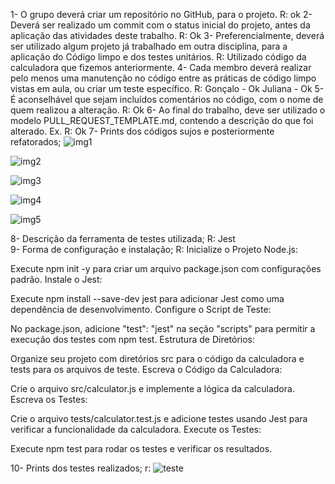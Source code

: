 1- O grupo deverá criar um repositório no GitHub, para o projeto.
R: ok
2- Deverá ser realizado um commit com o status inicial do projeto, antes da aplicação das atividades deste trabalho.
R: Ok 
3- Preferencialmente, deverá ser utilizado algum projeto já trabalhado em outra disciplina, para a aplicação do Código limpo e dos testes unitários.
 R: Utilizado código da calculadora que fizemos anteriormente. 
4- Cada membro deverá realizar pelo menos uma manutenção no código entre as práticas de código limpo vistas em aula, ou criar um teste específico.
 R: Gonçalo - Ok
 Juliana - Ok
5- É aconselhável que sejam incluídos comentários no código, com o nome de quem realizou a alteração.
R: Ok
6- Ao final do trabalho, deve ser utilizado o modelo PULL_REQUEST_TEMPLATE.md, contendo a descrição do que foi alterado. Ex.
 R: Ok
7- Prints dos códigos sujos e posteriormente refatorados;
 ![img1](https://github.com/GoncaloJunior23/Clean-Code-Calculadora/assets/164878676/0a130674-2781-423e-b69c-4fc1e8db1c9b)

![img2](https://github.com/GoncaloJunior23/Clean-Code-Calculadora/assets/164878676/8fbce163-388a-49e6-a095-36740c555dcc)

![img3](https://github.com/GoncaloJunior23/Clean-Code-Calculadora/assets/164878676/9613df38-f63e-4340-bd1c-5ec67b6768e1)
 
![img4](https://github.com/GoncaloJunior23/Clean-Code-Calculadora/assets/164878676/784fa09f-1c51-47b5-b457-804e956953ac)
    
![img5](https://github.com/GoncaloJunior23/Clean-Code-Calculadora/assets/164878676/e8ef4025-314e-489c-bb58-f9c8410c2558)
 
8- Descrição da ferramenta de testes utilizada;
R: Jest  
9- Forma de configuração e instalação;
R: Inicialize o Projeto Node.js:

Execute npm init -y para criar um arquivo package.json com configurações padrão.
Instale o Jest:

Execute npm install --save-dev jest para adicionar Jest como uma dependência de desenvolvimento.
Configure o Script de Teste:

No package.json, adicione "test": "jest" na seção "scripts" para permitir a execução dos testes com npm test.
Estrutura de Diretórios:

Organize seu projeto com diretórios src para o código da calculadora e tests para os arquivos de teste.
Escreva o Código da Calculadora:

Crie o arquivo src/calculator.js e implemente a lógica da calculadora.
Escreva os Testes:

Crie o arquivo tests/calculator.test.js e adicione testes usando Jest para verificar a funcionalidade da calculadora.
Execute os Testes:

Execute npm test para rodar os testes e verificar os resultados.
  
10- Prints dos testes realizados;
r: ![teste](https://github.com/GoncaloJunior23/Clean-Code-Calculadora/assets/164878676/0c5472bd-36f5-4823-8107-d8fcd75a690d)
